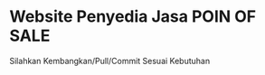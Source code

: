 <h1>Website Penyedia Jasa POIN OF SALE</h1>
<p>Silahkan Kembangkan/Pull/Commit Sesuai Kebutuhan</p>
